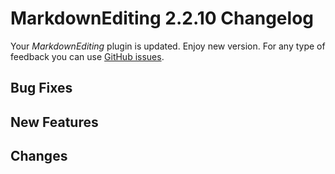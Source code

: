 # MarkdownEditing 2.2.10 Changelog

Your _MarkdownEditing_ plugin is updated. Enjoy new version. For any type of
feedback you can use [GitHub issues][issues].

## Bug Fixes
## New Features
## Changes

[issues]: https://github.com/SublimeText-Markdown/MarkdownEditing/issues
